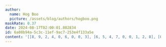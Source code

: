 ```yaml
---
author:
  name: Hog Boo
  picture: /assets/blog/authors/hogboo.png
maskRate: 0.37
date: 2024-08-17T02:00:01.802834
id: 6a08b94a-5c3c-11ef-9ac7-253e4f133a5e
content: '[[8, 9, 2, 4, 0, 6, 0, 0, 3], [6, 5, 4, 7, 0, 0, 1, 2, 8], [0, 0, 0, 5, 0, 2, 6, 0, 4], [0, 8, 1, 9, 3, 0, 2, 6, 7], [0, 3, 6, 0, 7, 1, 5, 8, 0], [0, 0, 7, 6, 0, 8, 4, 0, 1], [0, 4, 5, 0, 6, 7, 9, 0, 0], [2, 6, 0, 1, 4, 0, 0, 0, 5], [7, 1, 9, 3, 2, 0, 8, 0, 6]]'
---
```

